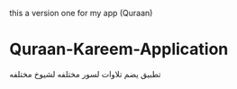 this a version one for my app (Quraan) 
# Quraan-Kareem-Application
تطبيق يضم تلاوات  لسور مختلفه لشيوخ مختلفه
